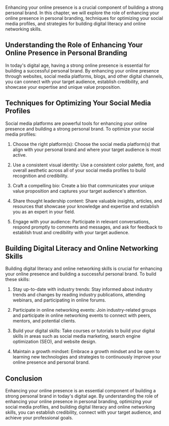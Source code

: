 
Enhancing your online presence is a crucial component of building a strong personal brand. In this chapter, we will explore the role of enhancing your online presence in personal branding, techniques for optimizing your social media profiles, and strategies for building digital literacy and online networking skills.

Understanding the Role of Enhancing Your Online Presence in Personal Branding
-----------------------------------------------------------------------------

In today's digital age, having a strong online presence is essential for building a successful personal brand. By enhancing your online presence through websites, social media platforms, blogs, and other digital channels, you can connect with your target audience, establish credibility, and showcase your expertise and unique value proposition.

Techniques for Optimizing Your Social Media Profiles
----------------------------------------------------

Social media platforms are powerful tools for enhancing your online presence and building a strong personal brand. To optimize your social media profiles:

1. Choose the right platform(s): Choose the social media platform(s) that align with your personal brand and where your target audience is most active.

2. Use a consistent visual identity: Use a consistent color palette, font, and overall aesthetic across all of your social media profiles to build recognition and credibility.

3. Craft a compelling bio: Create a bio that communicates your unique value proposition and captures your target audience's attention.

4. Share thought leadership content: Share valuable insights, articles, and resources that showcase your knowledge and expertise and establish you as an expert in your field.

5. Engage with your audience: Participate in relevant conversations, respond promptly to comments and messages, and ask for feedback to establish trust and credibility with your target audience.

Building Digital Literacy and Online Networking Skills
------------------------------------------------------

Building digital literacy and online networking skills is crucial for enhancing your online presence and building a successful personal brand. To build these skills:

1. Stay up-to-date with industry trends: Stay informed about industry trends and changes by reading industry publications, attending webinars, and participating in online forums.

2. Participate in online networking events: Join industry-related groups and participate in online networking events to connect with peers, mentors, and potential clients.

3. Build your digital skills: Take courses or tutorials to build your digital skills in areas such as social media marketing, search engine optimization (SEO), and website design.

4. Maintain a growth mindset: Embrace a growth mindset and be open to learning new technologies and strategies to continuously improve your online presence and personal brand.

Conclusion
----------

Enhancing your online presence is an essential component of building a strong personal brand in today's digital age. By understanding the role of enhancing your online presence in personal branding, optimizing your social media profiles, and building digital literacy and online networking skills, you can establish credibility, connect with your target audience, and achieve your professional goals.

